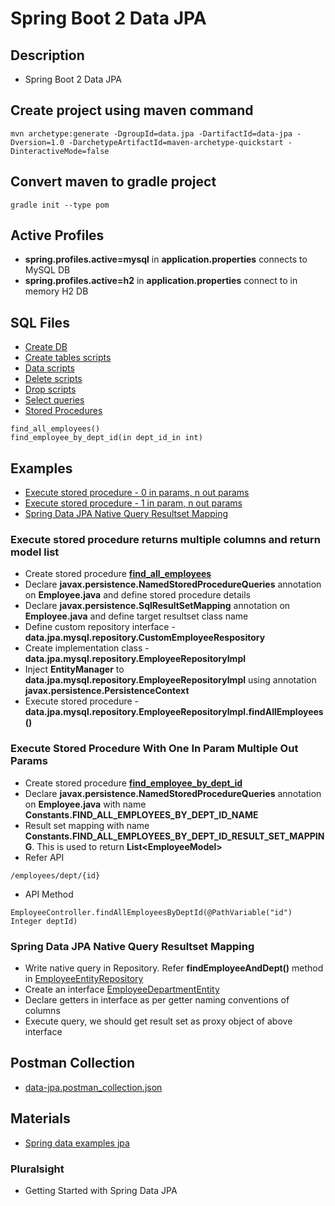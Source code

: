 # Spring Boot 2 Data JPA

## Description
* Spring Boot 2 Data JPA

## Create project using maven command
```
mvn archetype:generate -DgroupId=data.jpa -DartifactId=data-jpa -Dversion=1.0 -DarchetypeArtifactId=maven-archetype-quickstart -DinteractiveMode=false
```

## Convert maven to gradle project
```
gradle init --type pom
```

## Active Profiles
* **spring.profiles.active=mysql** in **application.properties** connects to MySQL DB
* **spring.profiles.active=h2** in **application.properties** connect to in memory H2 DB

## SQL Files
* [Create DB](https://github.com/avinashbabudonthu/sql/blob/master/mysql/create-db-and-user.sql)
* [Create tables scripts](https://github.com/avinashbabudonthu/sql/blob/master/mysql/practice-tables.sql)
* [Data scripts](https://github.com/avinashbabudonthu/sql/blob/master/mysql/insert-queries.sql)
* [Delete scripts](https://github.com/avinashbabudonthu/sql/blob/master/mysql/delete-queries.sql)
* [Drop scripts](https://github.com/avinashbabudonthu/sql/blob/master/mysql/drop-queries.sql)
* [Select queries](https://github.com/avinashbabudonthu/sql/blob/master/mysql/select-queries.sql)
* [Stored Procedures](https://github.com/avinashbabudonthu/sql/blob/master/mysql/stored-procedures.sql)
```
find_all_employees()
find_employee_by_dept_id(in dept_id_in int)
```

## Examples
* [Execute stored procedure - 0 in params, n out params](#execute-stored-procedure-returns-multiple-columns-and-return-model-list)
* [Execute stored procedure - 1 in param, n out params](#execute-stored-procedure-with-one-in-param-multiple-out-params)
* [Spring Data JPA Native Query Resultset Mapping](#spring-data-jpa-native-query-resultset-mapping)

### Execute stored procedure returns multiple columns and return model list
* Create stored procedure **[find_all_employees](https://github.com/avinashbabudonthu/sql/blob/master/mysql/stored-procedures.sql)**
* Declare **javax.persistence.NamedStoredProcedureQueries** annotation on **Employee.java** and define stored procedure details
* Declare **javax.persistence.SqlResultSetMapping** annotation on **Employee.java** and define target resultset class name
* Define custom repository interface - **data.jpa.mysql.repository.CustomEmployeeRespository**
* Create implementation class - **data.jpa.mysql.repository.EmployeeRepositoryImpl**
* Inject **EntityManager** to **data.jpa.mysql.repository.EmployeeRepositoryImpl** using annotation **javax.persistence.PersistenceContext**
* Execute stored procedure - **data.jpa.mysql.repository.EmployeeRepositoryImpl.findAllEmployees()**

### Execute Stored Procedure With One In Param Multiple Out Params
* Create stored procedure **[find_employee_by_dept_id](https://github.com/avinashbabudonthu/sql/blob/master/mysql/stored-procedures.sql)**
* Declare **javax.persistence.NamedStoredProcedureQueries** annotation on **Employee.java** with name **Constants.FIND_ALL_EMPLOYEES_BY_DEPT_ID_NAME**
* Result set mapping with name **Constants.FIND_ALL_EMPLOYEES_BY_DEPT_ID_RESULT_SET_MAPPING**. This is used to return **List&lt;EmployeeModel&gt;**
* Refer API
```
/employees/dept/{id}
```
* API Method
```
EmployeeController.findAllEmployeesByDeptId(@PathVariable("id") Integer deptId)
```

### Spring Data JPA Native Query Resultset Mapping
* Write native query in Repository. Refer **findEmployeeAndDept()** method in [EmployeeEntityRepository](src/main/java/data/jpa/repository/EmployeeEntityRepository.java)
* Create an interface [EmployeeDepartmentEntity](src/main/java/data/jpa/entity/EmployeeDepartmentEntity.java)
* Declare getters in interface as per getter naming conventions of columns
* Execute query, we should get result set as proxy object of above interface

## Postman Collection
* [data-jpa.postman_collection.json](postman-collection/data-jpa.postman_collection.json)

## Materials
* [Spring data examples jpa](https://github.com/spring-projects/spring-data-examples/tree/master/jpa/jpa21)
### Pluralsight
* Getting Started with Spring Data JPA